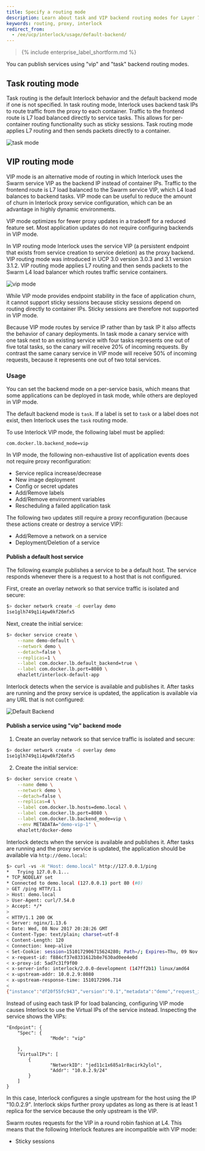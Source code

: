 ```yaml
---
title: Specify a routing mode
description: Learn about task and VIP backend routing modes for Layer 7 routing
keywords: routing, proxy, interlock
redirect_from:
  - /ee/ucp/interlock/usage/default-backend/
---
```


>{% include enterprise_label_shortform.md %}

You can publish services using "vip" and "task" backend routing modes.

## Task routing mode

Task routing is the default Interlock behavior and the default backend mode if one is not specified.
In task routing mode, Interlock uses backend task IPs to route traffic from the proxy to each container.
Traffic to the frontend route is L7 load balanced directly to service tasks.
This allows for per-container routing functionality such as sticky sessions.
Task routing mode applies L7 routing and then sends packets directly to a container.

![task mode](../../images/interlock-task-mode.png)

## VIP routing mode

VIP mode is an alternative mode of routing in which Interlock uses the Swarm service VIP as the backend IP instead of container IPs.
Traffic to the frontend route is L7 load balanced to the Swarm service VIP, which L4 load balances to backend tasks.
VIP mode can be useful to reduce the amount of churn in Interlock proxy service configuration, which can be an advantage in highly dynamic environments.

VIP mode optimizes for fewer proxy updates in a tradeoff for a reduced feature set.
Most application updates do not require configuring backends in VIP mode.

In VIP routing mode Interlock uses the service VIP (a persistent endpoint that exists from service creation to service deletion) as the proxy backend.
VIP routing mode was introduced in UCP 3.0 version 3.0.3 and 3.1 version 3.1.2.
VIP routing mode applies L7 routing and then sends packets to the Swarm L4 load balancer which routes traffic service containers.

![vip mode](../../images/interlock-vip-mode.png)

While VIP mode provides endpoint stability in the face of application churn, it cannot support sticky sessions because sticky sessions depend on routing directly to container IPs.
Sticky sessions are therefore not supported in VIP mode.

Because VIP mode routes by service IP rather than by task IP it also affects the behavior of canary deployments.
In task mode a canary service with one task next to an existing service with four tasks represents one out of five total tasks, so the canary will receive 20% of incoming requests.
By contrast the same canary service in VIP mode will receive 50% of incoming requests, because it represents one out of two total services.

### Usage
You can set the backend mode on a per-service basis, which means that some applications can be deployed in task mode, while others are deployed in VIP mode.

The default backend mode is `task`. If a label is set to `task` or a label does not exist, then Interlock uses the `task` routing mode.

To use Interlock VIP mode, the following label must be applied:

```
com.docker.lb.backend_mode=vip
```

In VIP mode, the following non-exhaustive list of application events does not require proxy reconfiguration:

- Service replica increase/decrease
- New image deployment
- Config or secret updates
- Add/Remove labels
- Add/Remove environment variables
- Rescheduling a failed application task

The following two updates still require a proxy reconfiguration (because these actions create or destroy a service VIP):

- Add/Remove a network on a service
- Deployment/Deletion of a service

#### Publish a default host service

The following example publishes a service to be a default host. The service responds
whenever there is a request to a host that is not configured.

First, create an overlay network so that service traffic is isolated and secure:

```bash
$> docker network create -d overlay demo
1se1glh749q1i4pw0kf26mfx5
```

Next, create the initial service:

```bash
$> docker service create \
    --name demo-default \
    --network demo \
    --detach=false \
    --replicas=1 \
    --label com.docker.lb.default_backend=true \
    --label com.docker.lb.port=8080 \
    ehazlett/interlock-default-app
```

Interlock detects when the service is available and publishes it. After tasks are running
and the proxy service is updated, the application is available via any URL that is not
configured:


![Default Backend](../../images/interlock_default_backend.png)

#### Publish a service using "vip" backend mode

1. Create an overlay network so that service traffic is isolated and secure:
```bash
$> docker network create -d overlay demo
1se1glh749q1i4pw0kf26mfx5
```
2. Create the initial service:

```bash
$> docker service create \
    --name demo \
    --network demo \
    --detach=false \
    --replicas=4 \
    --label com.docker.lb.hosts=demo.local \
    --label com.docker.lb.port=8080 \
    --label com.docker.lb.backend_mode=vip \
    --env METADATA="demo-vip-1" \
    ehazlett/docker-demo
```

Interlock detects when the service is available and publishes it. After tasks are running
and the proxy service is updated, the application should be available via `http://demo.local`:

```bash
$> curl -vs -H "Host: demo.local" http://127.0.0.1/ping
*   Trying 127.0.0.1...
* TCP_NODELAY set
* Connected to demo.local (127.0.0.1) port 80 (#0)
> GET /ping HTTP/1.1
> Host: demo.local
> User-Agent: curl/7.54.0
> Accept: */*
>
< HTTP/1.1 200 OK
< Server: nginx/1.13.6
< Date: Wed, 08 Nov 2017 20:28:26 GMT
< Content-Type: text/plain; charset=utf-8
< Content-Length: 120
< Connection: keep-alive
< Set-Cookie: session=1510172906715624280; Path=/; Expires=Thu, 09 Nov 2017 20:28:26 GMT; Max-Age=86400
< x-request-id: f884cf37e8331612b8e7630ad0ee4e0d
< x-proxy-id: 5ad7c31f9f00
< x-server-info: interlock/2.0.0-development (147ff2b1) linux/amd64
< x-upstream-addr: 10.0.2.9:8080
< x-upstream-response-time: 1510172906.714
<
{"instance":"df20f55fc943","version":"0.1","metadata":"demo","request_id":"f884cf37e8331612b8e7630ad0ee4e0d"}
```

Instead of using each task IP for load balancing, configuring VIP mode causes Interlock to use
the Virtual IPs of the service instead. Inspecting the service shows the VIPs:

```
"Endpoint": {
	"Spec": {
                "Mode": "vip"

	},
	"VirtualIPs": [
		{
        	    "NetworkID": "jed11c1x685a1r8acirk2ylol",
        	    "Addr": "10.0.2.9/24"
		}
	]
}

```

In this case, Interlock configures a single upstream for the host using the IP "10.0.2.9". Interlock
 skips further proxy updates as long as there is at least 1 replica for the service because the only upstream is the VIP.

Swarm routes requests for the VIP in a round robin fashion at L4. This means that the following Interlock features are
incompatible with VIP mode:

- Sticky sessions
